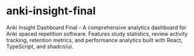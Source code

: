 # anki-insight-final
Anki Insight Dashboard Final - A comprehensive analytics dashboard for Anki spaced repetition software. Features study statistics, review activity tracking, retention metrics, and performance analytics built with React, TypeScript, and shadcn/ui.
